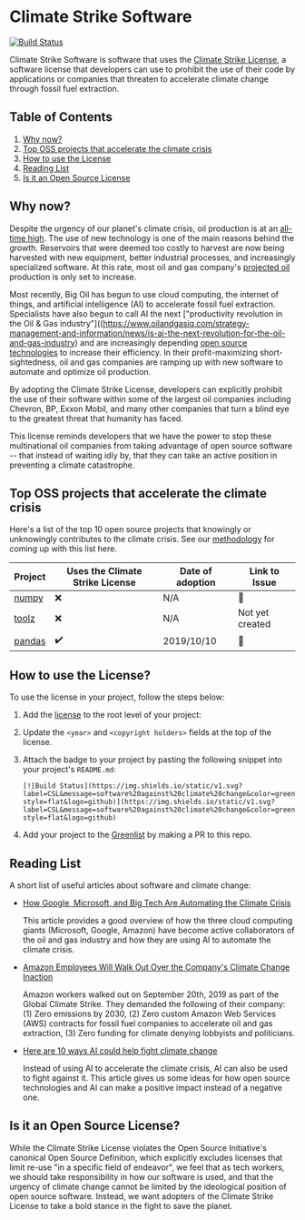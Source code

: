 # Climate Strike Software

[![Build Status](https://img.shields.io/static/v1.svg?label=CSL&message=software%20against%20climate%20change&color=green?style=flat&logo=github)](https://img.shields.io/static/v1.svg?label=CSL&message=software%20against%20climate%20change&color=green?style=flat&logo=github
)

Climate Strike Software is software that uses the [Climate Strike License](LICENSE), a software license that developers can use to prohibit the use of their code by applications or companies that threaten to accelerate climate change through fossil fuel extraction.

## Table of Contents
1. [Why now?](#why-now)
1. [Top OSS projects that accelerate the climate crisis](#top-oss-projects-that-accelerate-the-climate-crisis)
1. [How to use the License](#how-to-use-the-license)
1. [Reading List](#reading-list)
1. [Is it an Open Source License](#is-it-an-open-source-license)

## Why now?
Despite the urgency of our planet's climate crisis, oil production is at an [all-time high](https://www.indexmundi.com/energy/?product=oil&graph=production). The use of new technology is one of the main reasons behind the growth. Reservoirs that were deemed too costly to harvest are now being harvested with new equipment, better industrial processes, and increasingly specialized software. At this rate, most oil and gas company's [projected oil](https://www.theguardian.com/environment/2019/oct/10/oil-firms-barrels-markets) production is only set to increase.

Most recently, Big Oil has begun to use cloud computing, the internet of things, and artificial intelligence (AI) to accelerate fossil fuel extraction. Specialists have also begun to call AI the next ["productivity revolution in the Oil & Gas industry"]((https://www.oilandgasiq.com/strategy-management-and-information/news/is-ai-the-next-revolution-for-the-oil-and-gas-industry) and are increasingly depending [open source technologies](https://www.hartenergy.com/exclusives/impact-big-data-open-source-oil-and-gas-29465) to increase their efficiency. In their profit-maximizing short-sightedness, oil and gas companies are ramping up with new software to automate and optimize oil production.

By adopting the Climate Strike License, developers can explicitly prohibit the use of their software within some of the largest oil companies including Chevron, BP, Exxon Mobil, and many other companies that turn a blind eye to the greatest threat that humanity has faced.

This license reminds developers that we have the power to stop these multinational oil companies from taking advantage of open source software -- that instead of waiting idly by, that they can take an active position in preventing a climate catastrophe.

## Top OSS projects that accelerate the climate crisis

Here's a list of the top 10 open source projects that knowingly or unknowingly contributes to the climate crisis. See our [methodology](..) for coming up with this list here.

| Project | Uses the Climate Strike License | Date of adoption | Link to Issue |
| --- | --- | --- | --- |
| [numpy](https://github.com/numpy/numpy) | :x: | N/A | :link: |
| [toolz](https://github.com/pytoolz/toolz) | :x: | N/A | Not yet created |
| [pandas](https://github.com/pandas-dev/pandas) | :heavy_check_mark: | 2019/10/10 | :link: |

## How to use the License?
To use the license in your project, follow the steps below: 

1. Add the [license](LICENSE) to the root level of your project:

1. Update the `<year>` and `<copyright holders>` fields at the top of the license.

1. Attach the badge to your project by pasting the following snippet into your project's `README.md`: 
    ```
    [![Build Status](https://img.shields.io/static/v1.svg?label=CSL&message=software%20against%20climate%20change&color=green?style=flat&logo=github)](https://img.shields.io/static/v1.svg?label=CSL&message=software%20against%20climate%20change&color=green?style=flat&logo=github)
    ```

1. Add your project to the [Greenlist](greenlist) by making a PR to this repo.

## Reading List
A short list of useful articles about software and climate change:

- [How Google, Microsoft, and Big Tech Are Automating the Climate Crisis](https://gizmodo.com/how-google-microsoft-and-big-tech-are-automating-the-1832790799)
  
  This article provides a good overview of how the three cloud computing giants (Microsoft, Google, Amazon) have become active collaborators of the oil and gas industry and how they are using AI to automate the climate crisis.

- [Amazon Employees Will Walk Out Over the Company's Climate Change Inaction](https://www.wired.com/story/amazon-walkout-climate-change/)

  Amazon workers walked out on September 20th, 2019 as part of the Global Climate Strike. They demanded the following of their company: (1) Zero emissions by 2030, (2) Zero custom Amazon Web Services (AWS) contracts for fossil fuel companies to accelerate oil and gas extraction, (3) Zero funding for climate denying lobbyists and politicians.

- [Here are 10 ways AI could help fight climate change](https://www.technologyreview.com/s/613838/ai-climate-change-machine-learning/)

  Instead of using AI to accelerate the climate crisis, AI can also be used to fight against it. This article gives us some ideas for how open source technologies and AI can make a positive impact instead of a negative one.

## Is it an Open Source License?

While the Climate Strike License violates the Open Source Initiative's canonical Open Source Definition, which explicitly excludes licenses that limit re-use "in a specific field of endeavor", we feel that as tech workers, we should take responsibility in how our software is used, and that the urgency of climate change cannot be limited by the ideological position of open source software. Instead, we want adopters of the Climate Strike License to take a bold stance in the fight to save the planet.
